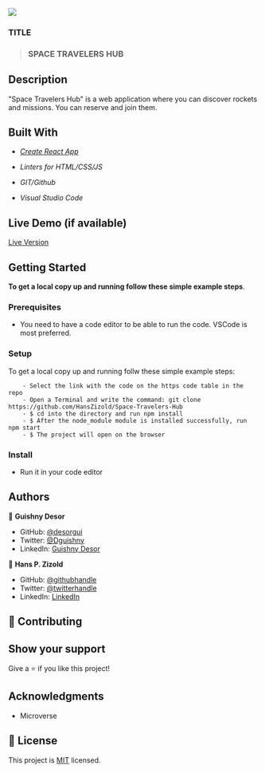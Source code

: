 ![](https://img.shields.io/badge/Microverse-blueviolet)

### TITLE

> ### SPACE TRAVELERS HUB

## Description

"Space Travelers Hub" is a web application where you can discover rockets and missions. You can reserve and join them.

## Built With

- *[Create React App](https://github.com/facebook/create-react-app)*

- *Linters for HTML/CSS/JS*

- *GIT/Github*

- *Visual Studio Code*

## Live Demo (if available)

 [Live Version]()

## Getting Started

**To get a local copy up and running follow these simple example steps**.

### Prerequisites

- You need to have a code editor to be able to run the code. VSCode is most preferred.

### Setup
To get a local copy up and running follw these simple example steps:

```
    - Select the link with the code on the https code table in the repo
    - Open a Terminal and write the command: git clone https://github.com/HansZizold/Space-Travelers-Hub
    - $ cd into the directory and run npm install
    - $ After the node_module module is installed successfully, run npm start
    - $ The project will open on the browser
```

### Install

- Run it in your code editor

## Authors

👤 **Guishny Desor**

- GitHub:  [@desorgui](https://github.com/desorgui)
- Twitter: [@Dguishny](https://twitter.com/DGuishny)
- LinkedIn:  [Guishny Desor](https://www.linkedin.com/in/desorguishny)

👤 **Hans P. Zizold**

- GitHub: [@githubhandle](https://github.com/HansZizold)
- Twitter: [@twitterhandle](https://twitter.com/hanzio27)
- LinkedIn: [LinkedIn](https://www.linkedin.com/in/hans-paul-zizold-37129037/)

## 🤝 Contributing

## Show your support

Give a ⭐️ if you like this project!

## Acknowledgments

- Microverse

## 📝 License

This project is [MIT](./MIT.md) licensed.
